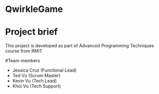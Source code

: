 # QwirkleGame

# Project brief
This project is developed as part of Advanced Programming Techniques course from RMIT 

#Team members
* Jessica Cruz (Functional Lead)
* Ted Vu (Scrum Master)
* Kevin Vu (Tech Lead)
* Khoi Vu (Tech Support)
